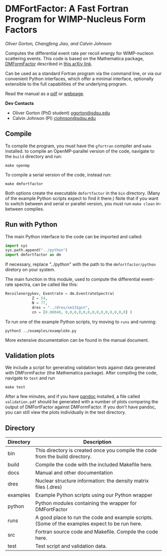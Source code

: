 # DMFortFactor: A Fast Fortran Program for WIMP-Nucleus Form Factors
*Oliver Gorton, Changfeng Jiao, and Calvin Johnson*

Computes the differential event rate per recoil energy for WIMP-nucleon
scattering events. This code is based on the Mathematica package,
[DMFormFactor](https://www.ocf.berkeley.edu/~nanand/software/dmformfactor/)
described in [this arXiv link](https://arxiv.org/abs/1308.6288).

Can be used as a standard Fortran program via the command line, or via our
convenient Python interfaces, which offer a minimal interface, optionally 
extensible to the full capabilities of the underlying program.

Read the manual as a [pdf](docs/manual.pdf) or
[webpage](https://ogorton.github.io/dmfortfactor/).

**Dev Contacts**

* Oliver Gorton (PhD student) ogorton@sdsu.edu
* Calvin Johnson (PI) cjohnson@sdsu.edu

## Compile
To compile the program, you must have the `gfortran` compiler and `make`
installed. to compile an OpenMP-parallel version of the code, navigate to the 
`build` directory and run:

    make openmp

To compile a serial version of the code, instead run:

    make dmfortfactor

Both options create the executable `dmfortfactor` in the `bin` directory. (Many
of the example Python scripts expect to find it there.) Note that if you want to
switch between and serial or parallel version, you must run `make clean`
in-between compiles.

## Run with Python
The main Python interface to the code can be imported and called:
```Python
import sys
sys.path.append("../python")
import dmfortfactor as dm
```
If necessary, replace "../python" with the path to the `dmfortfactor/python` diretory on your
system.

The main function in this module, used to compute the differential event-rate
spectra, can be called like this:
```Python
Recoilenergykev, Eventrate = dm.EventrateSpectra(
            Z = 54,
            N = 77,
            dres = "../dres/xe131gcn",
            cn = [0.00048, 0,0,0,0,0,0,0,0,0,0,0,0,0,0] )
```
To run one of the example Python scripts, try moving to `runs` and running:

    python3 ../examples/exampleXe.py

More extensive documentation can be found in the manual document.

## Validation plots
We include a script for generating validation tests against data generated with
DMFormFactor (the Mathematica package). After compiling the code, navigate to
`test` and run

    make test

After a few minutes, and if you have [pandoc](https://pandoc.org/index.html) 
installed, a file called `validation.pdf` should be generated with a number of
plots comparing the output of DMFortFactor against DMFormFactor. If you don't
have pandoc, you can still view the plots individually in the test directory. 

## Directory

| Directory | Description |
| --------- | ----------- |
| bin       | This directory is created once you compile the code from the build directory. |
| build     | Compile the code with the included Makefile here. |
| docs      | Manual and other documentation | 
| dres      | Nuclear structure information: the density matrix files (.dres) |
| examples  | Example Python scripts using our Python wrapper |
| python    | Python modules containing the wrapper for DMFortFactor |
| runs      | A good place to run the code and example scripts. (Some of the examples expect to be run here. |
| src       | Fortran source code and Makefile. Compile the code here. |
| test      | Test script and validation data. |
